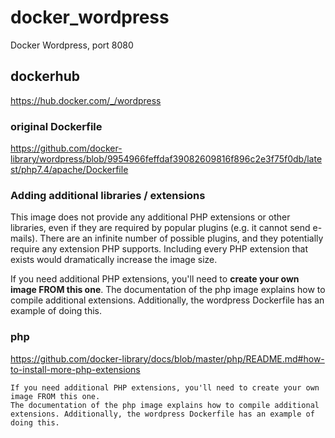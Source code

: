 # docker_wordpress
Docker Wordpress, port 8080

## dockerhub
https://hub.docker.com/_/wordpress

### original Dockerfile
https://github.com/docker-library/wordpress/blob/9954966feffdaf39082609816f896c2e3f75f0db/latest/php7.4/apache/Dockerfile 

### Adding additional libraries / extensions

This image does not provide any additional PHP extensions or other libraries, even if they are required by popular plugins (e.g. it cannot send e-mails). There are an infinite number of possible plugins, and they potentially require any extension PHP supports. Including every PHP extension that exists would dramatically increase the image size.

If you need additional PHP extensions, you'll need to **create your own image FROM this one**. 
The documentation of the php image explains how to compile additional extensions. 
Additionally, the wordpress Dockerfile has an example of doing this.

### php
https://github.com/docker-library/docs/blob/master/php/README.md#how-to-install-more-php-extensions

```
If you need additional PHP extensions, you'll need to create your own image FROM this one. 
The documentation of the php image explains how to compile additional extensions. Additionally, the wordpress Dockerfile has an example of doing this.
```
